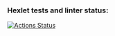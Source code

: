 ### Hexlet tests and linter status:
[![Actions Status](https://github.com/vimaxoff/frontend-project-44/workflows/hexlet-check/badge.svg)](https://github.com/vimaxoff/frontend-project-44/actions)